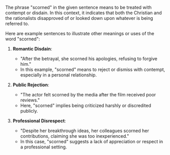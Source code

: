 The phrase "scorned" in the given sentence means to be treated with contempt or disdain. In this context, it indicates that both the Christian and the rationalists disapproved of or looked down upon whatever is being referred to.

Here are example sentences to illustrate other meanings or uses of the word "scorned":

1. **Romantic Disdain**: 
   - "After the betrayal, she scorned his apologies, refusing to forgive him."
   - In this example, "scorned" means to reject or dismiss with contempt, especially in a personal relationship.

2. **Public Rejection**: 
   - "The actor felt scorned by the media after the film received poor reviews."
   - Here, "scorned" implies being criticized harshly or discredited publicly.

3. **Professional Disrespect**:
   - "Despite her breakthrough ideas, her colleagues scorned her contributions, claiming she was too inexperienced."
   - In this case, "scorned" suggests a lack of appreciation or respect in a professional setting.